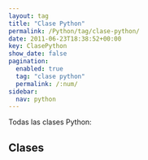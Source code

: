 ```yaml
---
layout: tag
title: "Clase Python"
permalink: /Python/tag/clase-python/
date: 2011-06-23T18:38:52+00:00
key: ClasePython
show_date: false
pagination: 
  enabled: true
  tag: "clase python"
  permalink: /:num/    
sidebar:
  nav: python
---
```


Todas las clases Python:
<h2>Clases</h2>
